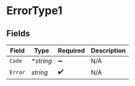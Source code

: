 # ErrorType1


## Fields

| Field              | Type               | Required           | Description        |
| ------------------ | ------------------ | ------------------ | ------------------ |
| `Code`             | **string*          | :heavy_minus_sign: | N/A                |
| `Error`            | *string*           | :heavy_check_mark: | N/A                |